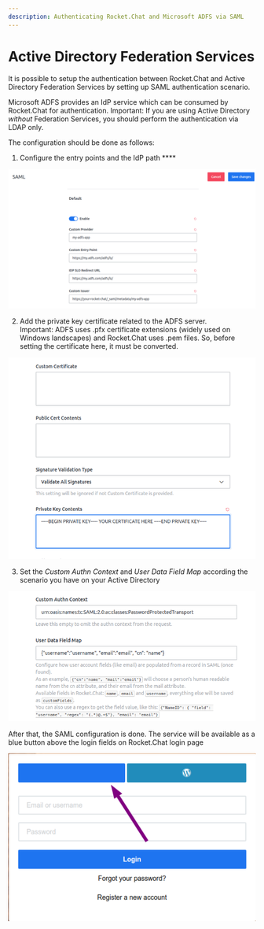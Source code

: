 ```yaml
---
description: Authenticating Rocket.Chat and Microsoft ADFS via SAML
---
```


# Active Directory Federation Services

It is possible to setup the authentication between Rocket.Chat and Active Directory Federation Services by setting up SAML authentication scenario. 

Microsoft ADFS provides an IdP service which can be consumed by Rocket.Chat for authentication. Important: If you are using Active Directory _without_ Federation Services, you should perform the authentication via LDAP only.

The configuration should be done as follows:

1. Configure the entry points and the IdP path ****

![](../../../../.gitbook/assets/adfs_1.png)

2. Add the private key certificate related to the ADFS server.   
Important: ADFS uses .pfx certificate extensions \(widely used on Windows landscapes\) and Rocket.Chat uses .pem files. So, before setting the certificate here, it must be converted.

![](../../../../.gitbook/assets/adfs_2.png)

3. Set the _Custom Authn Context_ and _User Data Field Map_ according the scenario you have on your Active Directory

![](../../../../.gitbook/assets/adfs_3%20%281%29.png)

After that, the SAML configuration is done. The service will be available as a blue button above the login fields on Rocket.Chat login page

![](../../../../.gitbook/assets/screenshot_235.png)

